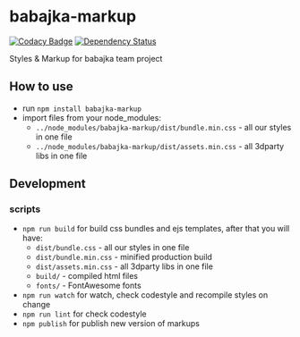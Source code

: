 # babajka-markup
[![Codacy Badge](https://api.codacy.com/project/badge/Grade/001d83b6ff434a2fb5ce86517b7955b4)](https://www.codacy.com/app/babajka/babajka-markup?utm_source=github.com&amp;utm_medium=referral&amp;utm_content=babajka/babajka-markup&amp;utm_campaign=Badge_Grade)
[![Dependency Status](https://www.versioneye.com/user/projects/595ac98d0fb24f006c059d06/badge.svg?style=flat-square)](https://www.versioneye.com/user/projects/595ac98d0fb24f006c059d06)

Styles &amp; Markup for babajka team project

## How to use

* run `npm install babajka-markup`
* import files from your node_modules:
    * `../node_modules/babajka-markup/dist/bundle.min.css` - all our styles in one file
    * `../node_modules/babajka-markup/dist/assets.min.css` - all 3dparty libs in one file


## Development

### scripts

* `npm run build` for build css bundles and ejs templates, after that you will have:
	* `dist/bundle.css` - all our styles in one file
	* `dist/bundle.min.css` - minified production build
	* `dist/assets.min.css` - all 3dparty libs in one file
	* `build/` - compiled html files
	* `fonts/` - FontAwesome fonts
* `npm run watch` for watch, check codestyle and recompile styles on change
* `npm run lint` for check codestyle
* `npm publish` for publish new version of markups
